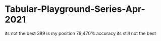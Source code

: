 # Tabular-Playground-Series-Apr-2021
its not the best 389 is my position 79.470% accuracy its still not the best
